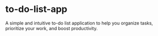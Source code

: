 # to-do-list-app
A simple and intuitive to-do list application to help you organize tasks, prioritize your work, and boost productivity.
